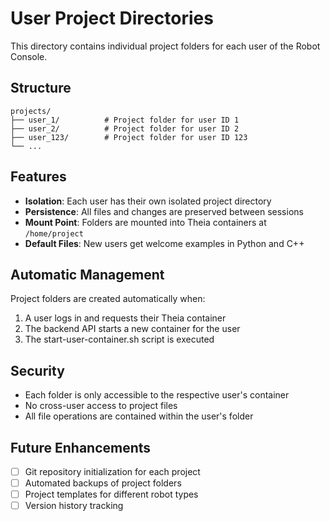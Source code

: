 # User Project Directories

This directory contains individual project folders for each user of the Robot Console.

## Structure

```
projects/
├── user_1/          # Project folder for user ID 1
├── user_2/          # Project folder for user ID 2
├── user_123/        # Project folder for user ID 123
└── ...
```

## Features

- **Isolation**: Each user has their own isolated project directory
- **Persistence**: All files and changes are preserved between sessions
- **Mount Point**: Folders are mounted into Theia containers at `/home/project`
- **Default Files**: New users get welcome examples in Python and C++

## Automatic Management

Project folders are created automatically when:
1. A user logs in and requests their Theia container
2. The backend API starts a new container for the user
3. The start-user-container.sh script is executed

## Security

- Each folder is only accessible to the respective user's container
- No cross-user access to project files
- All file operations are contained within the user's folder

## Future Enhancements

- [ ] Git repository initialization for each project
- [ ] Automated backups of project folders
- [ ] Project templates for different robot types
- [ ] Version history tracking